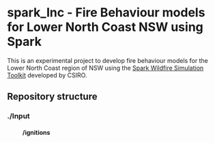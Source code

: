 # spark_lnc - Fire Behaviour models for Lower North Coast NSW using Spark

This is an experimental project to develop fire behaviour models for the Lower North Coast region of NSW using the [Spark Wildfire Simulation Toolkit](https://research.csiro.au/spark/) developed by CSIRO.

## Repository structure

### ./Input
#### $\qquad$ /ignitions

